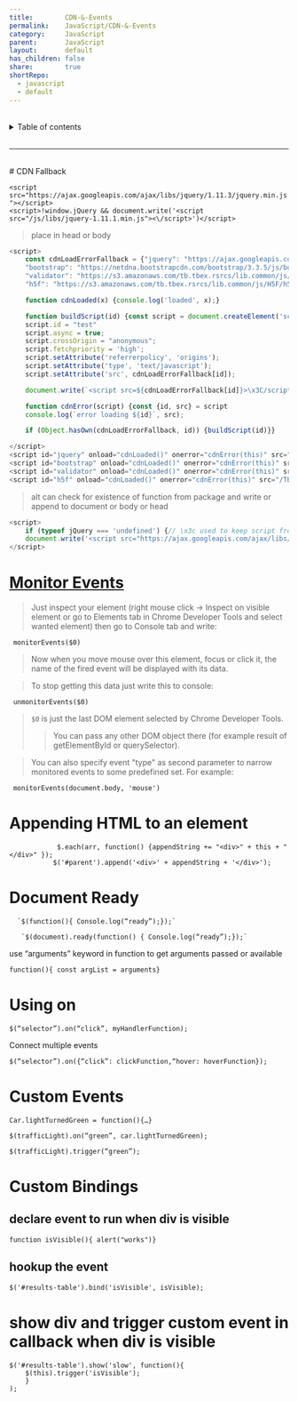```yaml
---
title:        CDN-&-Events
permalink:    JavaScript/CDN-&-Events
category:     JavaScript
parent:       JavaScript
layout:       default
has_children: false
share:        true
shortRepo:
  - javascript
  - default            
---
```



<br/>            

<details markdown="block">                  
<summary>                  
Table of contents                  
</summary>                  
{: .text-delta }                  
1. TOC                  
{:toc}                  
</details>                  

<br/>                  

***                  

<br/>  
# CDN Fallback  

`<script src="https://ajax.googleapis.com/ajax/libs/jquery/1.11.3/jquery.min.js"></script>`  
`<script>!window.jQuery && document.write('<script src="/js/libs/jquery-1.11.1.min.js"><\/script>')</script>`

> place in head or body

```javascript   
<script>
    const cdnLoadErrorFallback = {"jquery": "https://ajax.googleapis.com/ajax/libs/jquery/2.0.3/jquery.min.js",
    "bootstrap": "https://netdna.bootstrapcdn.com/bootstrap/3.3.5/js/bootstrap.min.js",
    "validator": "https://s3.amazonaws.com/tb.tbex.rsrcs/lib.common/js/bootstrap-validator/dist/validator.min.js",
    "h5f": "https://s3.amazonaws.com/tb.tbex.rsrcs/lib.common/js/H5F/h5f.min.js"}

    function cdnLoaded(x) {console.log('loaded', x);}

    function buildScript(id) {const script = document.createElement('script');
    script.id = "test"
    script.async = true;
    script.crossOrigin = "anonymous";
    script.fetchpriority = 'high';
    script.setAttribute('referrerpolicy', 'origins');
    script.setAttribute('type', 'text/javascript');
    script.setAttribute('src', cdnLoadErrorFallback[id]);

    document.write(`<script src=${cdnLoadErrorFallback[id]}>\x3C/script>`)}

    function cdnError(script) {const {id, src} = script
    console.log(`error loading ${id}`, src);

    if (Object.hasOwn(cdnLoadErrorFallback, id)) {buildScript(id)}}

</script>
<script id="jquery" onload="cdnLoaded()" onerror="cdnError(this)" src="/TBEX/assets/jquery.min.js"></script>
<script id="bootstrap" onload="cdnLoaded()" onerror="cdnError(this)" src="/TBEX/assets/bootstrap.min.js"></script>
<script id="validator" onload="cdnLoaded()" onerror="cdnError(this)" src="/TBEX/assets/validator.min.js"></script>
<script id="h5f" onload="cdnLoaded()" onerror="cdnError(this)" src="/TBEX/assets/h5f.min.js"></script>  
```  

> alt can check for existence of function from package and write or append to document or body or head

```javascript  
<script>
    if (typeof jQuery === 'undefined') {// \x3c used to keep script from ending  
    document.write('<script src="https://ajax.googleapis.com/ajax/libs/jquery/2.0.3/jquery.min.js">\x3C/script>');}
</script>  
```  

# [Monitor Events](https://stackoverflow.com/questions/10213703/how-do-i-view-events-fired-on-an-element-in-chrome-devtools)

> Just inspect your element (right mouse click → Inspect on visible element or go to Elements tab in Chrome Developer Tools and select wanted element) then go to Console tab and write:

```shell
 monitorEvents($0)
```

> Now when you move mouse over this element, focus or click it, the name of the fired event will be displayed with its data.

> To stop getting this data just write this to console:

```shell
 unmonitorEvents($0)
```

> `$0` is just the last DOM element selected by Chrome Developer Tools.
>> You can pass any other DOM object there (for example result of getElementById or querySelector).

> You can also specify event "type" as second parameter to narrow monitored events to some predefined set. For example:

```shell
 monitorEvents(document.body, 'mouse')
```

# Appending HTML to an element

 ```shell
             $.each(arr, function() {appendString += "<div>" + this + "</div>" });  
            $('#parent').append('<div>' + appendString + '</div>');
```  

# Document Ready

      `$(function(){ Console.log(“ready”);});`  
  
       `$(document).ready(function() { Console.log(“ready”);});`  

use “arguments” keyword in function to get arguments passed or available

`function(){ const argList = arguments}`

# Using on

`$(“selector”).on(“click”, myHandlerFunction);`

Connect multiple events

`$(“selector”).on({“click”: clickFunction,“hover: hoverFunction});`

# Custom Events

`Car.lightTurnedGreen = function(){…}`

`$(trafficLight).on(“green”, car.lightTurnedGreen);`

`$(trafficLight).trigger(“green”);`

# Custom Bindings

## declare event to run when div is visible

`function isVisible(){ alert("works")}`

## hookup the event

`$('#results-table').bind('isVisible', isVisible);`

# show div and trigger custom event in callback when div is visible

```shell
$('#results-table').show('slow', function(){
    $(this).trigger('isVisible');
    }
);
```